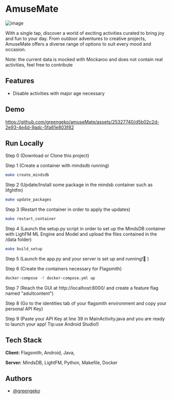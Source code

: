 
# AmuseMate
![image](https://github.com/greengeko/amuseMate/assets/25327740/64d74929-0bd0-47b3-a13a-5f86e928872f)

With a single tap, discover a world of exciting activities curated to bring joy and fun to your day. From outdoor adventures to creative projects, AmuseMate offers a diverse range of options to suit every mood and occasion.

Note: the current data is mocked with Mockaroo and does not contain real activities, feel free to contribute

## Features

- Disable activities with major age necessary

## Demo



https://github.com/greengeko/amuseMate/assets/25327740/d5b02c2d-2e93-4e4d-9adc-5fa61e803f82





## Run Locally

Step 0 (Download or Clone this project)

Step 1 (Create a container with mindsdb running)
```bash
make create_mindsdb
```
Step 2 (Update/Install some package in the mindsb container such as lifghtfm)
```bash
make update_packages
```
Step 3 (Restart the container in order to apply the updates)
```bash
make restart_container
```
Step 4 (Launch the setup.py script in order to set up the MindsDB container with LighFM ML Engine and Model and upload the files contained in the /data folder)
```bash
make build_setup
```
Step 5 (Launch the app.py and your server is set up and running!🎉 )

Step 6 (Create the containers necessary for Flagsmith)
```bash
docker-compose -f docker-compose.yml up
```
Step 7 (Reach the GUI at http://localhost:8000/ and create a feature flag named "adultcontent")

Step 8 (Go to the identities tab of your flagsmith environment and copy your personal API Key)

Step 9 (Paste your API Key at line 39 in MainActivity.java and you are ready to launch your app! Tip:use Android Studio!)


## Tech Stack

**Client:** Flagsmith, Android, Java,

**Server:** MindsDB, LightFM, Python, Makefile, Docker

## Authors

- [@greengeko](https://www.github.com/greengeko)

